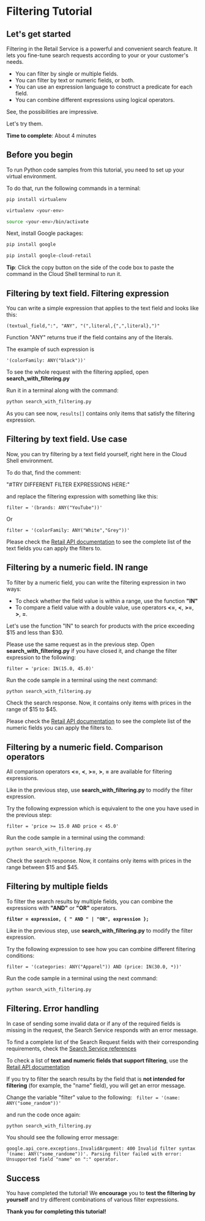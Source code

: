 # **Filtering Tutorial**

## Let's get started

Filtering in the Retail Service is a powerful and convenient search feature. It lets you fine-tune search requests according to your or your customer's needs.

- You can filter by single or multiple fields.
- You can filter by text or numeric fields, or both. 
- You can use an expression language to construct a predicate for each field.
- You can combine different expressions using logical operators.

See, the possibilities are impressive.

Let's try them.

**Time to complete**: About 4 minutes

## Before you begin

To run Python code samples from this tutorial, you need to set up your virtual environment.

To do that, run the following commands in a terminal:
```bash
pip install virtualenv
```
```bash
virtualenv <your-env>
```
```bash
source <your-env>/bin/activate
```
Next, install Google packages:
```bash
pip install google
```
```bash
pip install google-cloud-retail
```

**Tip**: Click the copy button on the side of the code box to paste the command in the Cloud Shell terminal to run it.


## Filtering by text field. Filtering expression

You can write a simple expression that applies to the text field and looks like this:

```(textual_field,":", "ANY", "(",literal,{",",literal},")"```

Function "ANY" returns true if the field contains any of the literals.

The example of such expression is 

```'(colorFamily: ANY("black"))'``` 

To see the whole request with the filtering applied, open **search_with_filtering.py**

Run it in a terminal along with the command:
```bash
python search_with_filtering.py
```

As you can see now, ```results[]``` contains only items that satisfy the filtering expression.

## Filtering by text field. Use case

Now, you can try filtering by a text field yourself, right here in the Cloud Shell environment.

To do that, find the comment: 

"#TRY DIFFERENT FILTER EXPRESSIONS HERE:" 

and replace the filtering expression with something like this:

```
filter = '(brands: ANY("YouTube"))'
```

Or
```
filter = '(colorFamily: ANY("White","Grey"))'
```

Please check the [Retail API documentation](https://cloud.google.com/retail/docs/filter-and-order#filter) to see the complete list of the text fields you can apply the filters to.

## Filtering by a numeric field. IN range

To filter by a numeric field, you can write the filtering expression in two ways:
- To check whether the field value is within a range, use the function **"IN"**
- To compare a field value with a double value, use operators **<=**,  **<**,  **>=**, **>**, **=**.

Let's use the function "IN" to search for products with the price exceeding $15 and less than $30.

Please use the same request as in the previous step. Open **search_with_filtering.py** if you have closed it, and change the filter expression to the following:

```
filter = 'price: IN(15.0, 45.0)'
```

Run the code sample in a terminal using the next command:
```bash
python search_with_filtering.py
```

Check the search response. Now, it contains only items with prices in the range of $15 to $45.

Please check the [Retail API documentation](https://cloud.google.com/retail/docs/filter-and-order#filter) to see the complete list of the numeric fields you can apply the filters to.

## Filtering by a numeric field. Comparison operators

All comparison operators **<=**,  **<**,  **>=**, **>**, **=** are available for filtering expressions.

Like in the previous step, use **search_with_filtering.py** to modify the filter expression.

Try the following expression which is equivalent to the one you have used in the previous step:
```
filter = 'price >= 15.0 AND price < 45.0'
```

Run the code sample in a terminal using the command:
```bash
python search_with_filtering.py
```

Check the search response. Now, it contains only items with prices in the range between $15 and $45.

## Filtering by multiple fields

To filter the search results by multiple fields, you can combine the expressions with **"AND"** or **"OR"** operators.

**```filter = expression, { " AND " | "OR", expression };```**

Like in the previous step, use **search_with_filtering.py** to modify the filter expression.

Try the following expression to see how you can combine different filtering conditions: 
```
filter = '(categories: ANY("Apparel")) AND (price: IN(30.0, *))'
```

Run the code sample in a terminal using the next command:
```bash
python search_with_filtering.py
```

## Filtering. Error handling

In case of sending some invalid data or if any of the required fields is missing in the request, the Search Service responds with an error message.

To find a complete list of the Search Request fields with their corresponding requirements, check the [Search Service references](https://cloud.google.com/retail/docs/reference/rpc/google.cloud.retail.v2#searchservice)

To check a list of **text and numeric fields that support filtering**, use the [Retail API documentation](https://cloud.google.com/retail/docs/filter-and-order#filter)

If you try to filter the search results by the field that is **not intended for filtering** (for example, the "name" field), you will get an error message.

Change the variable "filter" value to the following:
``` filter = '(name: ANY("some_random"))'```

and run the code once again:
```bash
python search_with_filtering.py
```

You should see the following error message:

```google.api_core.exceptions.InvalidArgument: 400 Invalid filter syntax '(name: ANY("some_randome"))'. Parsing filter failed with error: Unsupported field "name" on ":" operator.```


## Success 

You have completed the tutorial! We **encourage** you to **test the filtering by yourself** and try different combinations of various filter expressions.

**Thank you for completing this tutorial!**





